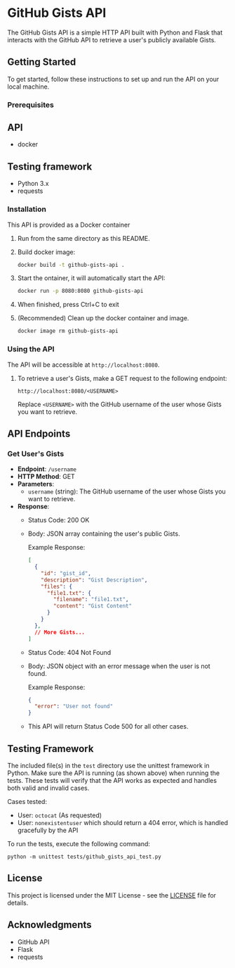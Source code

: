 # GitHub Gists API

The GitHub Gists API is a simple HTTP API built with Python and Flask that interacts with the GitHub API to retrieve a user's publicly available Gists.

## Getting Started

To get started, follow these instructions to set up and run the API on your local machine.

### Prerequisites
## API
- docker

## Testing framework
- Python 3.x
- requests

### Installation

This API is provided as a Docker container

1. Run from the same directory as this README.

2. Build docker image:

   ```bash
   docker build -t github-gists-api .
   ```

3. Start the ontainer, it will automatically start the API:

   ```bash
   docker run -p 8080:8080 github-gists-api
   ```

4. When finished, press Ctrl+C to exit

5. (Recommended) Clean up the docker container and image.
    ```bash
    docker image rm github-gists-api
    ```
### Using the API

   The API will be accessible at `http://localhost:8080`.

1. To retrieve a user's Gists, make a GET request to the following endpoint:

   ```
   http://localhost:8080/<USERNAME>
   ```

   Replace `<USERNAME>` with the GitHub username of the user whose Gists you want to retrieve.

## API Endpoints

### Get User's Gists

- **Endpoint**: `/username`
- **HTTP Method**: GET
- **Parameters**:
  - `username` (string): The GitHub username of the user whose Gists you want to retrieve.
- **Response**:
  - Status Code: 200 OK
  - Body: JSON array containing the user's public Gists.

    Example Response:
    ```json
    [
      {
        "id": "gist_id",
        "description": "Gist Description",
        "files": {
          "file1.txt": {
            "filename": "file1.txt",
            "content": "Gist Content"
          }
        }
      },
      // More Gists...
    ]
    ```

  - Status Code: 404 Not Found
  - Body: JSON object with an error message when the user is not found.

    Example Response:
    ```json
    {
      "error": "User not found"
    }
    ```

  - This API will return Status Code 500 for all other cases.

## Testing Framework

The included file(s) in the `test` directory use the unittest framework in Python.
Make sure the API is running (as shown above) when running the tests. These tests will verify that the API works as expected and handles both valid and invalid cases.

Cases tested:
- User: `octocat` (As requested)
- User: `nonexistentuser` which should return a 404 error, which is handled gracefully by the API 

To run the tests, execute the following command:
```
python -m unittest tests/github_gists_api_test.py
```


## License

This project is licensed under the MIT License - see the [LICENSE](LICENSE) file for details.

## Acknowledgments

- GitHub API
- Flask
- requests
